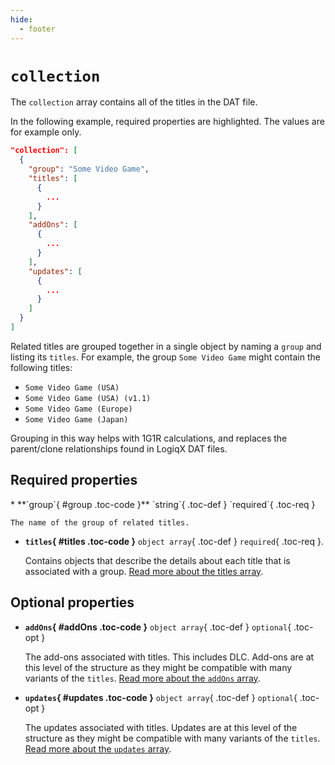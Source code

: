 ```yaml
---
hide:
  - footer
---
```


# `collection`

The `collection` array contains all of the titles in the DAT file.

In the following example, required properties are highlighted. The values are for example
only.

``` {.json .copy hl_lines="3-7"}
"collection": [
  {
    "group": "Some Video Game",
    "titles": [
      {
        ...
      }
    ],
    "addOns": [
      {
        ...
      }
    ],
    "updates": [
      {
        ...
      }
    ]
  }
]
```

Related titles are grouped together in a single object by naming a `group` and listing
its `titles`. For example, the group `Some Video Game` might contain the following
titles:

* `Some Video Game (USA)`
* `Some Video Game (USA) (v1.1)`
* `Some Video Game (Europe)`
* `Some Video Game (Japan)`

Grouping in this way helps with 1G1R calculations, and replaces the parent/clone
relationships found in LogiqX DAT files.

## Required properties

<div class="definition-list" markdown>
* **`group`{ #group .toc-code }** `string`{ .toc-def } `required`{ .toc-req }

    The name of the group of related titles.

* **`titles`{ #titles .toc-code }** `object array`{ .toc-def } `required`{ .toc-req }.

    Contains objects that describe the details about each title that is associated with
    a group. [Read more about the titles array](titles.md).
</div>

## Optional properties

<div class="definition-list" markdown>

* **`addOns`{ #addOns .toc-code }** `object array`{ .toc-def } `optional`{ .toc-opt }

    The add-ons associated with titles. This includes DLC. Add-ons are at this level of
    the structure as they might be compatible with many variants of the `titles`.
    [Read more about the `addOns` array](addOns.md).

* **`updates`{ #updates .toc-code }** `object array`{ .toc-def } `optional`{ .toc-opt }

    The updates associated with titles. Updates are at this level of the structure as they
    might be compatible with many variants of the `titles`.
    [Read more about the `updates` array](updates.md).

</div>
